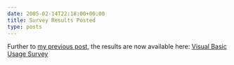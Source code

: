```yaml
---
date: 2005-02-14T22:18:00+00:00
title: Survey Results Posted
type: posts
---
```

Further to [my previous post](http://blogs.duncanmackenzie.net/duncanma/archive/2005/02/12/1085.aspx), the results are now available here: [Visual Basic Usage Survey](http://www.duncanmackenzie.net/VBSurveyResults.aspx)
